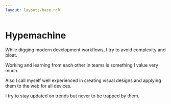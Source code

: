 ```yaml
---
layout: layouts/base.njk
---
```


# Hypemachine

While digging modern development workflows, I try to avoid complexity and bloat.

Working and learning from each other in teams is something I value very much.

Also I call myself well experienced in creating visual designs and applying them to the web for all devices.

I try to stay updated on trends but never to be trapped by them.

